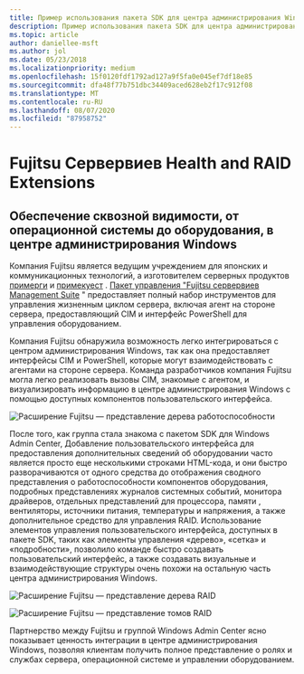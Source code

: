 ```yaml
---
title: Пример использования пакета SDK для центра администрирования Windows — Fujitsu
description: Пример использования пакета SDK для центра администрирования Windows — Fujitsu
ms.topic: article
author: daniellee-msft
ms.author: jol
ms.date: 05/23/2018
ms.localizationpriority: medium
ms.openlocfilehash: 15f0120fdf1792ad127a9f5fa0e045ef7df18e85
ms.sourcegitcommit: dfa48f77b751dbc34409aced628eb2f17c912f08
ms.translationtype: MT
ms.contentlocale: ru-RU
ms.lasthandoff: 08/07/2020
ms.locfileid: "87958752"
---
```

# <a name="fujitsu-serverview-health-and-raid-extensions"></a>Fujitsu Сервервиев Health and RAID Extensions

## <a name="bringing-end-to-end-visibility-from-operating-system-to-hardware-into-windows-admin-center"></a>Обеспечение сквозной видимости, от операционной системы до оборудования, в центре администрирования Windows

Компания Fujitsu является ведущим учреждением для японских и коммуникационных технологий, а изготовителем серверных продуктов [примерги](http://www.fujitsu.com/fts/products/computing/servers/primergy/) и [примекуест](http://www.fujitsu.com/fts/products/computing/servers/mission-critical/) . [Пакет управления "Fujitsu сервервиев Management Suite](http://www.fujitsu.com/fts/products/computing/servers/primergy/management/) " предоставляет полный набор инструментов для управления жизненным циклом сервера, включая агент на стороне сервера, предоставляющий CIM и интерфейс PowerShell для управления оборудованием.

Компания Fujitsu обнаружила возможность легко интегрироваться с центром администрирования Windows, так как она предоставляет интерфейсы CIM и PowerShell, которые могут взаимодействовать с агентами на стороне сервера. Команда разработчиков компания Fujitsu могла легко реализовать вызовы CIM, знакомые с агентом, и визуализировать информацию в центре администрирования Windows с помощью доступных компонентов пользовательского интерфейса.

![Расширение Fujitsu — представление дерева работоспособности](../../media/extend-case-study-fujitsu/health-tree.png)

После того, как группа стала знакома с пакетом SDK для Windows Admin Center, Добавление пользовательского интерфейса для предоставления дополнительных сведений об оборудовании часто является просто еще несколькими строками HTML-кода, и они быстро разворачиваются от одного средства до отображения сводного представления о работоспособности компонентов оборудования, подробных представлениях журналов системных событий, монитора драйверов, отдельных представлений для процессора, памяти , вентиляторы, источники питания, температуры и напряжения, а также дополнительное средство для управления RAID. Использование элементов управления пользовательского интерфейса, доступных в пакете SDK, таких как элементы управления «дерево», «сетка» и «подробности», позволило команде быстро создавать пользовательский интерфейс, а также создавать визуальные и взаимодействующие структуры очень похожи на остальную часть центра администрирования Windows.

![Расширение Fujitsu — представление дерева RAID](../../media/extend-case-study-fujitsu/raid-tree.png)

![Расширение Fujitsu — представление томов RAID](../../media/extend-case-study-fujitsu/raid-volumes.png)

Партнерство между Fujitsu и группой Windows Admin Center ясно показывает ценность интеграции в центре администрирования Windows, позволяя клиентам получить полное представление о ролях и службах сервера, операционной системе и управлении оборудованием.